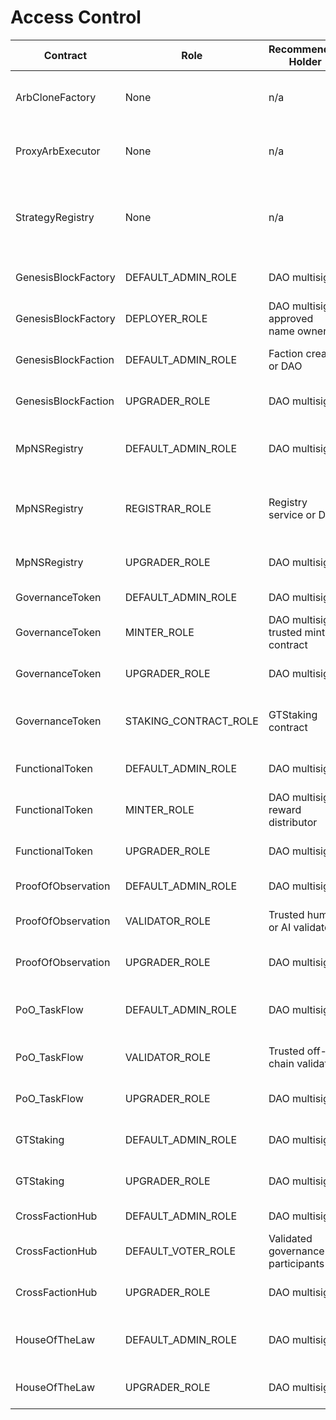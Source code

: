 # Access Control

| Contract | Role | Recommended Holder | Risk if Misconfigured |
| --- | --- | --- | --- |
| ArbCloneFactory | None | n/a | Any address can create clones, enabling unplanned deployments |
| ProxyArbExecutor | None | n/a | Open execute function could be abused if linked to critical logic |
| StrategyRegistry | None | n/a | Anyone can register strategies, potentially overwriting or adding malicious entries |
| GenesisBlockFactory | DEFAULT_ADMIN_ROLE | DAO multisig | Can grant roles or change deployer permissions |
| GenesisBlockFactory | DEPLOYER_ROLE | DAO multisig or approved name owner | Unauthorized factions could be created |
| GenesisBlockFaction | DEFAULT_ADMIN_ROLE | Faction creator or DAO | Control over faction parameters and roles |
| GenesisBlockFaction | UPGRADER_ROLE | DAO multisig | Malicious upgrades could alter faction behavior |
| MpNSRegistry | DEFAULT_ADMIN_ROLE | DAO multisig | Can change registrar or upgrader assignments |
| MpNSRegistry | REGISTRAR_ROLE | Registry service or DAO | Unauthorized names could be registered or existing ones overridden |
| MpNSRegistry | UPGRADER_ROLE | DAO multisig | Malicious upgrades could compromise name resolution |
| GovernanceToken | DEFAULT_ADMIN_ROLE | DAO multisig | Can assign minter or staking roles |
| GovernanceToken | MINTER_ROLE | DAO multisig or trusted minting contract | Unchecked minting inflates token supply |
| GovernanceToken | UPGRADER_ROLE | DAO multisig | Malicious upgrades could alter token logic |
| GovernanceToken | STAKING_CONTRACT_ROLE | GTStaking contract | Unauthorized transfers would break soulbound restrictions |
| FunctionalToken | DEFAULT_ADMIN_ROLE | DAO multisig | Can assign minters or upgrade permissions |
| FunctionalToken | MINTER_ROLE | DAO multisig or reward distributor | Unlimited minting undermines reward economy |
| FunctionalToken | UPGRADER_ROLE | DAO multisig | Malicious upgrades could create counterfeit tokens |
| ProofOfObservation | DEFAULT_ADMIN_ROLE | DAO multisig | Can grant validator or upgrader roles |
| ProofOfObservation | VALIDATOR_ROLE | Trusted human or AI validators | Malicious validation could reward undeserving tasks |
| ProofOfObservation | UPGRADER_ROLE | DAO multisig | Malicious upgrades could falsify validation |
| PoO_TaskFlow | DEFAULT_ADMIN_ROLE | DAO multisig | Controls contract references and validator assignments |
| PoO_TaskFlow | VALIDATOR_ROLE | Trusted off-chain validator | Could mint rewards without proper checks |
| PoO_TaskFlow | UPGRADER_ROLE | DAO multisig | Malicious upgrades could bypass validations |
| GTStaking | DEFAULT_ADMIN_ROLE | DAO multisig | Can set task metrics affecting rewards |
| GTStaking | UPGRADER_ROLE | DAO multisig | Malicious upgrades could drain staked tokens |
| CrossFactionHub | DEFAULT_ADMIN_ROLE | DAO multisig | Can assign voter or upgrader roles |
| CrossFactionHub | DEFAULT_VOTER_ROLE | Validated governance participants | Unauthorized voters can sway proposals |
| CrossFactionHub | UPGRADER_ROLE | DAO multisig | Malicious upgrades could hijack governance |
| HouseOfTheLaw | DEFAULT_ADMIN_ROLE | DAO multisig | Can change ProofOfObservation address or economic params |
| HouseOfTheLaw | UPGRADER_ROLE | DAO multisig | Malicious upgrades could mint or redirect rewards |
